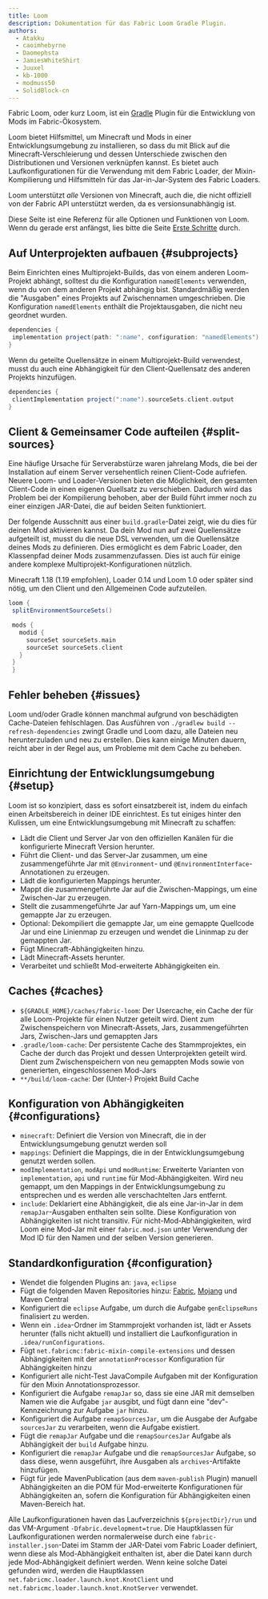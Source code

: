 ```yaml
---
title: Loom
description: Dokumentation für das Fabric Loom Gradle Plugin.
authors:
  - Atakku
  - caoimhebyrne
  - Daomephsta
  - JamiesWhiteShirt
  - Juuxel
  - kb-1000
  - modmuss50
  - SolidBlock-cn
---
```


Fabric Loom, oder kurz Loom, ist ein [Gradle](https://gradle.org/) Plugin für die Entwicklung von Mods im Fabric-Ökosystem.

Loom bietet Hilfsmittel, um Minecraft und Mods in einer Entwicklungsumgebung zu installieren, so dass du mit Blick auf die Minecraft-Verschleierung und dessen Unterschiede zwischen den Distributionen und Versionen verknüpfen kannst. Es bietet auch Laufkonfigurationen für die Verwendung mit dem Fabric Loader, der Mixin-Kompilierung und Hilfsmitteln für das Jar-in-Jar-System des Fabric Loaders.

Loom unterstützt _alle_ Versionen von Minecraft, auch die, die nicht offiziell von der Fabric API unterstützt werden, da es versionsunabhängig ist.

Diese Seite ist eine Referenz für alle Optionen und Funktionen von Loom. Wenn du gerade erst anfängst, lies bitte die Seite [Erste Schritte](getting-started/setting-up-a-development-environment) durch.

## Auf Unterprojekten aufbauen {#subprojects}

Beim Einrichten eines Multiprojekt-Builds, das von einem anderen Loom-Projekt abhängt, solltest du die Konfiguration `namedElements` verwenden, wenn du von dem anderen Projekt abhängig bist. Standardmäßig werden die "Ausgaben" eines Projekts auf Zwischennamen umgeschrieben. Die Konfiguration `namedElements` enthält die Projektausgaben, die nicht neu geordnet wurden.

```groovy
dependencies {
 implementation project(path: ":name", configuration: "namedElements")
}
```

Wenn du geteilte Quellensätze in einem Multiprojekt-Build verwendest, musst du auch eine Abhängigkeit für den Client-Quellensatz des anderen Projekts hinzufügen.

```groovy
dependencies {
 clientImplementation project(":name").sourceSets.client.output
}
```

## Client & Gemeinsamer Code aufteilen {#split-sources}

Eine häufige Ursache für Serverabstürze waren jahrelang Mods, die bei der Installation auf einem Server versehentlich reinen Client-Code aufriefen. Neuere Loom- und Loader-Versionen bieten die Möglichkeit, den gesamten Client-Code in einen eigenen Quellsatz zu verschieben. Dadurch wird das Problem bei der Kompilierung behoben, aber der Build führt immer noch zu einer einzigen JAR-Datei, die auf beiden Seiten funktioniert.

Der folgende Ausschnitt aus einer `build.gradle`-Datei zeigt, wie du dies für deinen Mod aktivieren kannst. Da dein Mod nun auf zwei Quellensätze aufgeteilt ist, musst du die neue DSL verwenden, um die Quellensätze deines Mods zu definieren. Dies ermöglicht es dem Fabric Loader, den Klassenpfad deiner Mods zusammenzufassen. Dies ist auch für einige andere komplexe Multiprojekt-Konfigurationen nützlich.

Minecraft 1.18 (1.19 empfohlen), Loader 0.14 und Loom 1.0 oder später sind nötig, um den Client und den Allgemeinen Code aufzuteilen.

```groovy
loom {
 splitEnvironmentSourceSets()

 mods {
   modid {
     sourceSet sourceSets.main
     sourceSet sourceSets.client
   }
 }
 }
```

## Fehler beheben {#issues}

Loom und/oder Gradle können manchmal aufgrund von beschädigten Cache-Dateien fehlschlagen. Das Ausführen von `./gradlew build --refresh-dependencies` zwingt Gradle und Loom dazu, alle Dateien neu herunterzuladen und neu zu erstellen. Dies kann einige Minuten dauern, reicht aber in der Regel aus, um Probleme mit dem Cache zu beheben.

## Einrichtung der Entwicklungsumgebung {#setup}

Loom ist so konzipiert, dass es sofort einsatzbereit ist, indem du einfach einen Arbeitsbereich in deiner IDE einrichtest. Es tut einiges hinter den Kulissen, um eine Entwicklungsumgebung mit Minecraft zu schaffen:

- Lädt die Client und Server Jar von den offiziellen Kanälen für die konfigurierte Minecraft Version herunter.
- Führt die Client- und das Server-Jar zusammen, um eine zusammengeführte Jar mit `@Environment`- und `@EnvironmentInterface`-Annotationen zu erzeugen.
- Lädt die konfigurierten Mappings herunter.
- Mappt die zusammengeführte Jar auf die Zwischen-Mappings, um eine Zwischen-Jar zu erzeugen.
- Stellt die zusammengeführte Jar auf Yarn-Mappings um, um eine gemappte Jar zu erzeugen.
- Optional: Dekompiliert die gemappte Jar, um eine gemappte Quellcode Jar und eine Linienmap zu erzeugen und wendet die Lininmap zu der gemappten Jar.
- Fügt Minecraft-Abhängigkeiten hinzu.
- Lädt Minecraft-Assets herunter.
- Verarbeitet und schließt Mod-erweiterte Abhängigkeiten ein.

## Caches {#caches}

- `${GRADLE_HOME}/caches/fabric-loom`: Der Usercache, ein Cache der für alle Loom-Projekte für einen Nutzer geteilt wird. Dient zum Zwischenspeichern von Minecraft-Assets, Jars, zusammengeführten Jars, Zwischen-Jars und gemappten Jars
- `.gradle/loom-cache`: Der persistente Cache des Stammprojektes, ein Cache der durch das Projekt und dessen Unterprojekten geteilt wird. Dient zum Zwischenspeichern von neu gemappten Mods sowie von generierten, eingeschlossenen Mod-Jars
- `**/build/loom-cache`: Der (Unter-) Projekt Build Cache

## Konfiguration von Abhängigkeiten {#configurations}

- `minecraft`: Definiert die Version von Minecraft, die in der Entwicklungsumgebung genutzt werden soll
- `mappings`: Definiert die Mappings, die in der Entwicklungsumgebung genutzt werden sollen.
- `modImplementation`, `modApi` und `modRuntime`: Erweiterte Varianten von `implementation`, `api` und `runtime` für Mod-Abhängigkeiten. Wird neu gemappt, um den Mappings in der Entwicklungsumgebung zu entsprechen und es werden alle verschachtelten Jars entfernt.
- `include`: Deklariert eine Abhängigkeit, die als eine Jar-in-Jar in dem `remapJar`-Ausgaben enthalten sein sollte. Diese Konfiguration von Abhängigkeiten ist nicht transitiv. Für nicht-Mod-Abhängigkeiten, wird Loom eine Mod-Jar mit einer `fabric.mod.json` unter Verwendung der Mod ID für den Namen und der selben Version generieren.

## Standardkonfiguration {#configuration}

- Wendet die folgenden Plugins an: `java`, `eclipse`
- Fügt die folgenden Maven Repositories hinzu: [Fabric](https://maven.fabricmc.net/), [Mojang](https://libraries.minecraft.net/) und Maven Central
- Konfiguriert die `eclipse` Aufgabe, um durch die Aufgabe `genEclipseRuns` finalisiert zu werden.
- Wenn ein `.idea`-Ordner im Stammprojekt vorhanden ist, lädt er Assets herunter (falls nicht aktuell) und installiert die Laufkonfiguration in `.idea/runConfigurations`.
- Fügt `net.fabricmc:fabric-mixin-compile-extensions` und dessen Abhängigkeiten mit der `annotationProcessor` Konfiguration für Abhängigkeiten hinzu
- Konfiguriert alle nicht-Test JavaCompile Aufgaben mit der Konfiguration für den Mixin Annotationsprozessor.
- Konfiguriert die Aufgabe `remapJar` so, dass sie eine JAR mit demselben Namen wie die Aufgabe `jar` ausgibt, und fügt dann eine "dev"-Kennzeichnung zur Aufgabe `jar` hinzu.
- Konfiguriert die Aufgabe `remapSourcesJar`, um die Ausgabe der Aufgabe `sourcesJar` zu verarbeiten, wenn die Aufgabe existiert.
- Fügt die `remapJar` Aufgabe und die `remapSourcesJar` Aufgabe als Abhängigkeit der `build` Aufgabe hinzu.
- Konfiguriert die `remapJar` Aufgabe und die `remapSourcesJar` Aufgabe, so dass diese, wenn ausgeführt, ihre Ausgaben als `archives`-Artifakte hinzufügen.
- Fügt für jede MavenPublication (aus dem `maven-publish` Plugin) manuell Abhängigkeiten an die POM für Mod-erweiterte Konfigurationen für Abhängigkeiten an, sofern die Konfiguration für Abhängigkeiten einen Maven-Bereich hat.

Alle Laufkonfigurationen haven das Laufverzeichnis `${projectDir}/run` und das VM-Argument `-Dfabric.development=true`. Die Hauptklassen für Laufkonfigurationen werden normalerweise durch eine `fabric-installer.json`-Datei im Stamm der JAR-Datei vom Fabric Loader definiert, wenn diese als Mod-Abhängigkeit enthalten ist, aber die Datei kann durch jede Mod-Abhängigkeit definiert werden. Wenn keine solche Datei gefunden wird, werden die Hauptklassen `net.fabricmc.loader.launch.knot.KnotClient` und `net.fabricmc.loader.launch.knot.KnotServer` verwendet.
